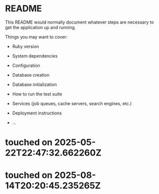 # README

This README would normally document whatever steps are necessary to get the
application up and running.

Things you may want to cover:

* Ruby version

* System dependencies

* Configuration

* Database creation

* Database initialization

* How to run the test suite

* Services (job queues, cache servers, search engines, etc.)

* Deployment instructions

* ...

# touched on 2025-05-22T22:47:32.662260Z
# touched on 2025-08-14T20:20:45.235265Z